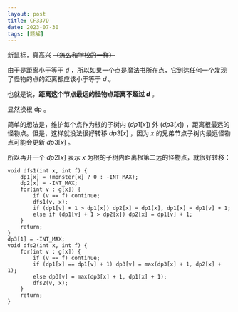 ```yaml
---
layout: post
title: CF337D
date: 2023-07-30
tags: [题解]
---
```




新鼠标，真高兴 ~~（怎么和学校的一样）~~

由于是距离小于等于 $d$ ，所以如果一个点是魔法书所在点，它到达任何一个发现了怪物的点的距离都应该小于等于 $d$ 。

也就是说，**距离这个节点最远的怪物点距离不超过 $d$** 。

显然换根 dp 。

简单的想法是，维护每个点作为根的子树内 $(dp1[x])$ 外 $(dp3[x])$ ，距离根最远的怪物点。但是，这样就没法很好转移 $dp3[x]$ ，因为 $x$ 的兄弟节点子树内最远怪物点可能会更新 $dp3[x]$ 。

所以再开一个 $dp2[x]$ 表示 $x$ 为根的子树内距离根第二远的怪物点，就很好转移：

```
void dfs1(int x, int f) {
	dp1[x] = (monster[x] ? 0 : -INT_MAX);
	dp2[x] = -INT_MAX;
	for(int v : g[x]) {
		if (v == f) continue;
		dfs1(v, x);
		if (dp1[v] + 1 > dp1[x]) dp2[x] = dp1[x], dp1[x] = dp1[v] + 1;
		else if (dp1[v] + 1 > dp2[x]) dp2[x] = dp1[v] + 1;
	}
	return;
}
dp3[1] = -INT_MAX;
void dfs2(int x, int f) {
	for(int v : g[x]) {
		if (v == f) continue;
		if (dp1[x] == dp1[v] + 1) dp3[v] = max(dp3[x] + 1, dp2[x] + 1);
		else dp3[v] = max(dp3[x] + 1, dp1[x] + 1);
		dfs2(v, x);
	}
	return;
}
```